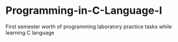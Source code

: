 # Programming-in-C-Language-I
First semester worth of programming laboratory practice tasks while learning C language
